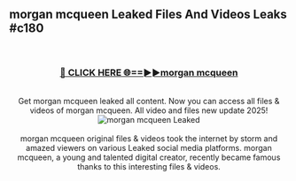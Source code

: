 ## morgan mcqueen Leaked Files And Videos Leaks #c180
<br>
<div align="center">
<h3><a href="https://watchclip.my.id/morgan mcqueen" rel="nofollow">🔴 CLICK HERE 🌐==►►morgan mcqueen</a></h3>
<br>
Get morgan mcqueen leaked all content. Now you can access all files & videos of morgan mcqueen. All video and files new update 2025!
<br>
<a href="https://watchclip.my.id/morgan mcqueen" rel="nofollow" data-target="animated-image.originalLink"><img src="https://i.ibb.co.com/WyWwxjT/player-gif2.gif" alt="morgan mcqueen Leaked" style="max-width: 100%; display: inline-block;" data-target="animated-image.originalImage"></a>
<br><br>
morgan mcqueen original files & videos took the internet by storm and amazed viewers on various Leaked social media platforms. morgan mcqueen, a young and talented digital creator, recently became famous thanks to this interesting files & videos.
</div>
<br>